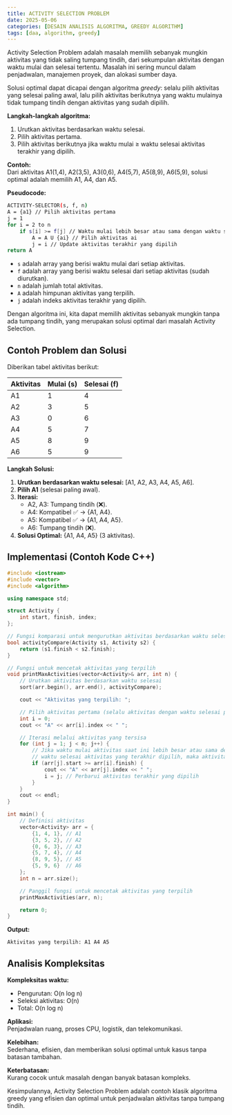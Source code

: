 ```yaml
---
title: ACTIVITY SELECTION PROBLEM
date: 2025-05-06
categories: [DESAIN ANALISIS ALGORITMA, GREEDY ALGORITHM]
tags: [daa, algorithm, greedy]
---
```


Activity Selection Problem adalah masalah memilih sebanyak mungkin aktivitas yang tidak saling tumpang tindih, dari sekumpulan aktivitas dengan waktu mulai dan selesai tertentu. Masalah ini sering muncul dalam penjadwalan, manajemen proyek, dan alokasi sumber daya.

Solusi optimal dapat dicapai dengan algoritma *greedy*: selalu pilih aktivitas yang selesai paling awal, lalu pilih aktivitas berikutnya yang waktu mulainya tidak tumpang tindih dengan aktivitas yang sudah dipilih.

**Langkah-langkah algoritma:**
1. Urutkan aktivitas berdasarkan waktu selesai.
2. Pilih aktivitas pertama.
3. Pilih aktivitas berikutnya jika waktu mulai ≥ waktu selesai aktivitas terakhir yang dipilih.

**Contoh:**  
Dari aktivitas A1(1,4), A2(3,5), A3(0,6), A4(5,7), A5(8,9), A6(5,9), solusi optimal adalah memilih A1, A4, dan A5.

**Pseudocode:**
```bash
ACTIVITY-SELECTOR(s, f, n)
A = {a1} // Pilih aktivitas pertama
j = 1
for i = 2 to n
    if s[i] >= f[j] // Waktu mulai lebih besar atau sama dengan waktu selesai
        A = A U {ai} // Pilih aktivitas ai
        j = i // Update aktivitas terakhir yang dipilih
return A
```
* `s` adalah array yang berisi waktu mulai dari setiap aktivitas.
* `f` adalah array yang berisi waktu selesai dari setiap aktivitas (sudah diurutkan).
* `n` adalah jumlah total aktivitas.
* `A` adalah himpunan aktivitas yang terpilih.
* `j` adalah indeks aktivitas terakhir yang dipilih.

Dengan algoritma ini, kita dapat memilih aktivitas sebanyak mungkin tanpa ada tumpang tindih, yang merupakan solusi optimal dari masalah Activity Selection.

## Contoh Problem dan Solusi

Diberikan tabel aktivitas berikut:

| Aktivitas | Mulai (s) | Selesai (f) |
| :-------- | :-------- | :---------- |
| A1        | 1         | 4           |
| A2        | 3         | 5           |
| A3        | 0         | 6           |
| A4        | 5         | 7           |
| A5        | 8         | 9           |
| A6        | 5         | 9           |

**Langkah Solusi:**

1.  **Urutkan berdasarkan waktu selesai:** [A1, A2, A3, A4, A5, A6].
2.  **Pilih A1** (selesai paling awal).
3.  **Iterasi:**
    * A2, A3: Tumpang tindih (❌).
    * A4: Kompatibel ✅ → {A1, A4}.
    * A5: Kompatibel ✅ → {A1, A4, A5}.
    * A6: Tumpang tindih (❌).
4.  **Solusi Optimal:** {A1, A4, A5} (3 aktivitas).

## Implementasi (Contoh Kode C++)

```cpp
#include <iostream>
#include <vector>
#include <algorithm>

using namespace std;

struct Activity {
    int start, finish, index;
};

// Fungsi komparasi untuk mengurutkan aktivitas berdasarkan waktu selesai
bool activityCompare(Activity s1, Activity s2) {
    return (s1.finish < s2.finish);
}

// Fungsi untuk mencetak aktivitas yang terpilih
void printMaxActivities(vector<Activity>& arr, int n) {
    // Urutkan aktivitas berdasarkan waktu selesai
    sort(arr.begin(), arr.end(), activityCompare);

    cout << "Aktivitas yang terpilih: ";

    // Pilih aktivitas pertama (selalu aktivitas dengan waktu selesai paling awal)
    int i = 0;
    cout << "A" << arr[i].index << " ";

    // Iterasi melalui aktivitas yang tersisa
    for (int j = 1; j < n; j++) {
        // Jika waktu mulai aktivitas saat ini lebih besar atau sama dengan
        // waktu selesai aktivitas yang terakhir dipilih, maka aktivitas ini kompatibel
        if (arr[j].start >= arr[i].finish) {
            cout << "A" << arr[j].index << " ";
            i = j; // Perbarui aktivitas terakhir yang dipilih
        }
    }
    cout << endl;
}

int main() {
    // Definisi aktivitas
    vector<Activity> arr = {
        {1, 4, 1}, // A1
        {3, 5, 2}, // A2
        {0, 6, 3}, // A3
        {5, 7, 4}, // A4
        {8, 9, 5}, // A5
        {5, 9, 6}  // A6
    };
    int n = arr.size();

    // Panggil fungsi untuk mencetak aktivitas yang terpilih
    printMaxActivities(arr, n);

    return 0;
}
```
**Output:**
```
Aktivitas yang terpilih: A1 A4 A5
```


## Analisis Kompleksitas

**Kompleksitas waktu:**  
- Pengurutan: O(n log n)  
- Seleksi aktivitas: O(n)  
- Total: O(n log n)

**Aplikasi:**  
Penjadwalan ruang, proses CPU, logistik, dan telekomunikasi.

**Kelebihan:**  
Sederhana, efisien, dan memberikan solusi optimal untuk kasus tanpa batasan tambahan.

**Keterbatasan:**  
Kurang cocok untuk masalah dengan banyak batasan kompleks.

Kesimpulannya, Activity Selection Problem adalah contoh klasik algoritma greedy yang efisien dan optimal untuk penjadwalan aktivitas tanpa tumpang tindih.
